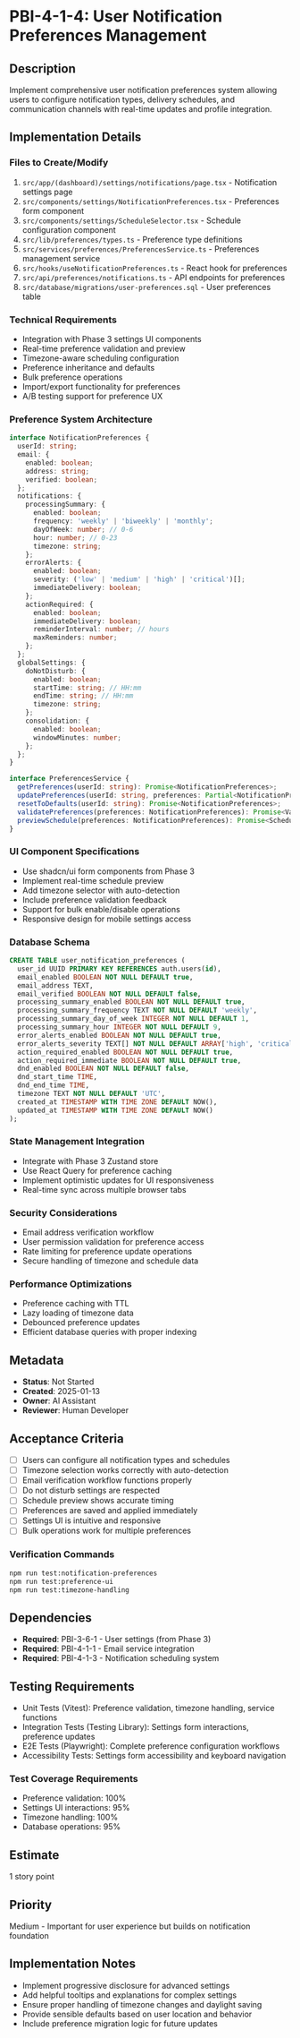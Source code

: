 # PBI-4-1-4: User Notification Preferences Management

## Description

Implement comprehensive user notification preferences system allowing users to configure notification types, delivery
schedules, and communication channels with real-time updates and profile integration.

## Implementation Details

### Files to Create/Modify

1. `src/app/(dashboard)/settings/notifications/page.tsx` - Notification settings page
2. `src/components/settings/NotificationPreferences.tsx` - Preferences form component
3. `src/components/settings/ScheduleSelector.tsx` - Schedule configuration component
4. `src/lib/preferences/types.ts` - Preference type definitions
5. `src/services/preferences/PreferencesService.ts` - Preferences management service
6. `src/hooks/useNotificationPreferences.ts` - React hook for preferences
7. `src/api/preferences/notifications.ts` - API endpoints for preferences
8. `src/database/migrations/user-preferences.sql` - User preferences table

### Technical Requirements

- Integration with Phase 3 settings UI components
- Real-time preference validation and preview
- Timezone-aware scheduling configuration
- Preference inheritance and defaults
- Bulk preference operations
- Import/export functionality for preferences
- A/B testing support for preference UX

### Preference System Architecture

```typescript
interface NotificationPreferences {
  userId: string;
  email: {
    enabled: boolean;
    address: string;
    verified: boolean;
  };
  notifications: {
    processingSummary: {
      enabled: boolean;
      frequency: 'weekly' | 'biweekly' | 'monthly';
      dayOfWeek: number; // 0-6
      hour: number; // 0-23
      timezone: string;
    };
    errorAlerts: {
      enabled: boolean;
      severity: ('low' | 'medium' | 'high' | 'critical')[];
      immediateDelivery: boolean;
    };
    actionRequired: {
      enabled: boolean;
      immediateDelivery: boolean;
      reminderInterval: number; // hours
      maxReminders: number;
    };
  };
  globalSettings: {
    doNotDisturb: {
      enabled: boolean;
      startTime: string; // HH:mm
      endTime: string; // HH:mm
      timezone: string;
    };
    consolidation: {
      enabled: boolean;
      windowMinutes: number;
    };
  };
}

interface PreferencesService {
  getPreferences(userId: string): Promise<NotificationPreferences>;
  updatePreferences(userId: string, preferences: Partial<NotificationPreferences>): Promise<boolean>;
  resetToDefaults(userId: string): Promise<NotificationPreferences>;
  validatePreferences(preferences: NotificationPreferences): Promise<ValidationResult>;
  previewSchedule(preferences: NotificationPreferences): Promise<SchedulePreview>;
}
```

### UI Component Specifications

- Use shadcn/ui form components from Phase 3
- Implement real-time schedule preview
- Add timezone selector with auto-detection
- Include preference validation feedback
- Support for bulk enable/disable operations
- Responsive design for mobile settings access

### Database Schema

```sql
CREATE TABLE user_notification_preferences (
  user_id UUID PRIMARY KEY REFERENCES auth.users(id),
  email_enabled BOOLEAN NOT NULL DEFAULT true,
  email_address TEXT,
  email_verified BOOLEAN NOT NULL DEFAULT false,
  processing_summary_enabled BOOLEAN NOT NULL DEFAULT true,
  processing_summary_frequency TEXT NOT NULL DEFAULT 'weekly',
  processing_summary_day_of_week INTEGER NOT NULL DEFAULT 1,
  processing_summary_hour INTEGER NOT NULL DEFAULT 9,
  error_alerts_enabled BOOLEAN NOT NULL DEFAULT true,
  error_alerts_severity TEXT[] NOT NULL DEFAULT ARRAY['high', 'critical'],
  action_required_enabled BOOLEAN NOT NULL DEFAULT true,
  action_required_immediate BOOLEAN NOT NULL DEFAULT true,
  dnd_enabled BOOLEAN NOT NULL DEFAULT false,
  dnd_start_time TIME,
  dnd_end_time TIME,
  timezone TEXT NOT NULL DEFAULT 'UTC',
  created_at TIMESTAMP WITH TIME ZONE DEFAULT NOW(),
  updated_at TIMESTAMP WITH TIME ZONE DEFAULT NOW()
);
```

### State Management Integration

- Integrate with Phase 3 Zustand store
- Use React Query for preference caching
- Implement optimistic updates for UI responsiveness
- Real-time sync across multiple browser tabs

### Security Considerations

- Email address verification workflow
- User permission validation for preference access
- Rate limiting for preference update operations
- Secure handling of timezone and schedule data

### Performance Optimizations

- Preference caching with TTL
- Lazy loading of timezone data
- Debounced preference updates
- Efficient database queries with proper indexing

## Metadata

- **Status**: Not Started
- **Created**: 2025-01-13
- **Owner**: AI Assistant
- **Reviewer**: Human Developer

## Acceptance Criteria

- [ ] Users can configure all notification types and schedules
- [ ] Timezone selection works correctly with auto-detection
- [ ] Email verification workflow functions properly
- [ ] Do not disturb settings are respected
- [ ] Schedule preview shows accurate timing
- [ ] Preferences are saved and applied immediately
- [ ] Settings UI is intuitive and responsive
- [ ] Bulk operations work for multiple preferences

### Verification Commands

```bash
npm run test:notification-preferences
npm run test:preference-ui
npm run test:timezone-handling
```

## Dependencies

- **Required**: PBI-3-6-1 - User settings (from Phase 3)
- **Required**: PBI-4-1-1 - Email service integration
- **Required**: PBI-4-1-3 - Notification scheduling system

## Testing Requirements

- Unit Tests (Vitest): Preference validation, timezone handling, service functions
- Integration Tests (Testing Library): Settings form interactions, preference updates
- E2E Tests (Playwright): Complete preference configuration workflows
- Accessibility Tests: Settings form accessibility and keyboard navigation

### Test Coverage Requirements

- Preference validation: 100%
- Settings UI interactions: 95%
- Timezone handling: 100%
- Database operations: 95%

## Estimate

1 story point

## Priority

Medium - Important for user experience but builds on notification foundation

## Implementation Notes

- Implement progressive disclosure for advanced settings
- Add helpful tooltips and explanations for complex settings
- Ensure proper handling of timezone changes and daylight saving
- Provide sensible defaults based on user location and behavior
- Include preference migration logic for future updates
